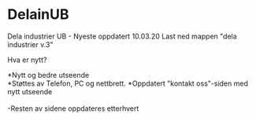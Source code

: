 # DelainUB
Dela industrier UB - Nyeste oppdatert 10.03.20
Last ned mappen "dela industrier v.3"

Hva er nytt?

*Nytt og bedre utseende <br>
*Støttes av Telefon, PC og nettbrett.
*Oppdatert "kontakt oss"-siden med nytt utseende
<br><br>
-Resten av sidene oppdateres etterhvert

